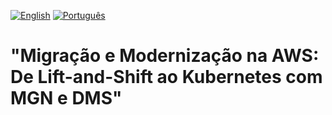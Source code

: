 [![English](https://img.shields.io/badge/English-blue.svg)](README.en.md)
[![Português](https://img.shields.io/badge/Português-green.svg)](README.md)

# **"Migração e Modernização na AWS: De Lift-and-Shift ao Kubernetes com MGN e DMS"**